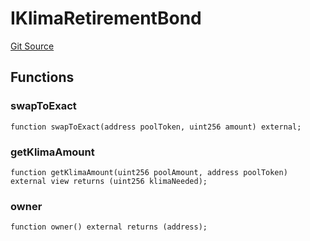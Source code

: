 # IKlimaRetirementBond
[Git Source](https://github.com/KlimaDAO/klimadao-solidity/blob/704b462e69030cb9a43680057bee91d745d579ba/src/infinity/interfaces/IKlima.sol)


## Functions
### swapToExact


```solidity
function swapToExact(address poolToken, uint256 amount) external;
```

### getKlimaAmount


```solidity
function getKlimaAmount(uint256 poolAmount, address poolToken) external view returns (uint256 klimaNeeded);
```

### owner


```solidity
function owner() external returns (address);
```

